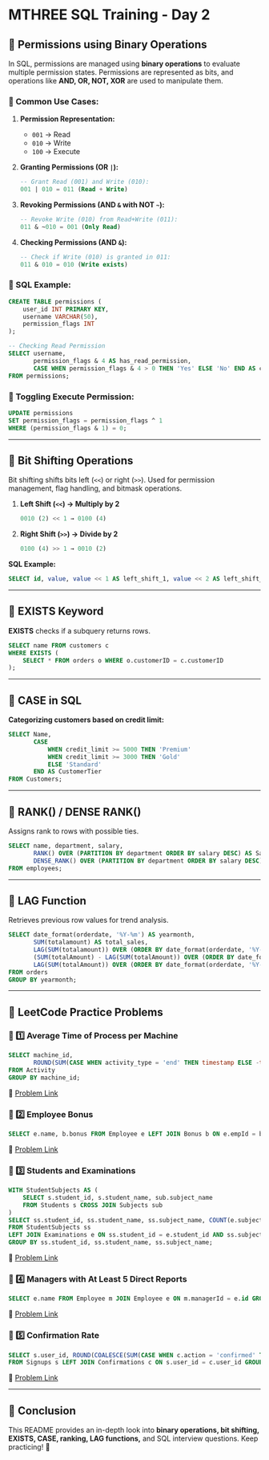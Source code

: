 # MTHREE SQL Training - Day 2

## 📌 Permissions using Binary Operations

In SQL, permissions are managed using **binary operations** to evaluate multiple permission states. Permissions are represented as bits, and operations like **AND, OR, NOT, XOR** are used to manipulate them.

### 🔹 Common Use Cases:
1. **Permission Representation:**
   - `001` → Read
   - `010` → Write
   - `100` → Execute

2. **Granting Permissions (OR `|`):**
   ```sql
   -- Grant Read (001) and Write (010):
   001 | 010 = 011 (Read + Write)
   ```

3. **Revoking Permissions (AND `&` with NOT `~`):**
   ```sql
   -- Revoke Write (010) from Read+Write (011):
   011 & ~010 = 001 (Only Read)
   ```

4. **Checking Permissions (AND `&`):**
   ```sql
   -- Check if Write (010) is granted in 011:
   011 & 010 = 010 (Write exists)
   ```

### 🔹 SQL Example:
```sql
CREATE TABLE permissions (
    user_id INT PRIMARY KEY,
    username VARCHAR(50),
    permission_flags INT
);
```

```sql
-- Checking Read Permission
SELECT username, 
       permission_flags & 4 AS has_read_permission,
       CASE WHEN permission_flags & 4 > 0 THEN 'Yes' ELSE 'No' END AS can_read
FROM permissions;
```

### 🔹 Toggling Execute Permission:
```sql
UPDATE permissions 
SET permission_flags = permission_flags ^ 1 
WHERE (permission_flags & 1) = 0;
```

---

## 📌 Bit Shifting Operations
Bit shifting shifts bits left (`<<`) or right (`>>`). Used for permission management, flag handling, and bitmask operations.

1. **Left Shift (`<<`) → Multiply by 2**
   ```sql
   0010 (2) << 1 → 0100 (4)
   ```

2. **Right Shift (`>>`) → Divide by 2**
   ```sql
   0100 (4) >> 1 → 0010 (2)
   ```

**SQL Example:**
```sql
SELECT id, value, value << 1 AS left_shift_1, value << 2 AS left_shift_2 FROM bit_shift_demo;
```

---

## 📌 EXISTS Keyword
**EXISTS** checks if a subquery returns rows.

```sql
SELECT name FROM customers c
WHERE EXISTS (
    SELECT * FROM orders o WHERE o.customerID = c.customerID
);
```

---

## 📌 CASE in SQL
**Categorizing customers based on credit limit:**
```sql
SELECT Name,
       CASE
           WHEN credit_limit >= 5000 THEN 'Premium'
           WHEN credit_limit >= 3000 THEN 'Gold'
           ELSE 'Standard'
       END AS CustomerTier
FROM Customers;
```

---

## 📌 RANK() / DENSE RANK()
Assigns rank to rows with possible ties.
```sql
SELECT name, department, salary,
       RANK() OVER (PARTITION BY department ORDER BY salary DESC) AS SalaryRank,
       DENSE_RANK() OVER (PARTITION BY department ORDER BY salary DESC) AS SalaryDenseRank
FROM employees;
```

---

## 📌 LAG Function
Retrieves previous row values for trend analysis.
```sql
SELECT date_format(orderdate, '%Y-%m') AS yearmonth,
       SUM(totalamount) AS total_sales,
       LAG(SUM(totalamount)) OVER (ORDER BY date_format(orderdate, '%Y-%m')) AS prev_month_sales,
       (SUM(totalAmount) - LAG(SUM(totalAmount)) OVER (ORDER BY date_format(orderdate, '%Y-%m'))) * 100 /
       LAG(SUM(totalAmount)) OVER (ORDER BY date_format(orderdate, '%Y-%m')) AS MoM_Growth
FROM orders
GROUP BY yearmonth;
```

---

## 📌 LeetCode Practice Problems

### 🔹 1️⃣ Average Time of Process per Machine
```sql
SELECT machine_id, 
       ROUND(SUM(CASE WHEN activity_type = 'end' THEN timestamp ELSE -timestamp END) / COUNT(DISTINCT process_id), 3) AS processing_time
FROM Activity
GROUP BY machine_id;
```
🔗 [Problem Link](https://leetcode.com/problems/average-time-of-process-per-machine/)

### 🔹 2️⃣ Employee Bonus
```sql
SELECT e.name, b.bonus FROM Employee e LEFT JOIN Bonus b ON e.empId = b.empId WHERE b.bonus < 1000 OR b.bonus IS NULL;
```
🔗 [Problem Link](https://leetcode.com/problems/employee-bonus/)

### 🔹 3️⃣ Students and Examinations
```sql
WITH StudentSubjects AS (
    SELECT s.student_id, s.student_name, sub.subject_name
    FROM Students s CROSS JOIN Subjects sub
)
SELECT ss.student_id, ss.student_name, ss.subject_name, COUNT(e.subject_name) AS attended_exams
FROM StudentSubjects ss
LEFT JOIN Examinations e ON ss.student_id = e.student_id AND ss.subject_name = e.subject_name
GROUP BY ss.student_id, ss.student_name, ss.subject_name;
```
🔗 [Problem Link](https://leetcode.com/problems/students-and-examinations/)

### 🔹 4️⃣ Managers with At Least 5 Direct Reports
```sql
SELECT e.name FROM Employee m JOIN Employee e ON m.managerId = e.id GROUP BY e.id, e.name HAVING COUNT(m.id) >= 5;
```
🔗 [Problem Link](https://leetcode.com/problems/managers-with-at-least-5-direct-reports/)

### 🔹 5️⃣ Confirmation Rate
```sql
SELECT s.user_id, ROUND(COALESCE(SUM(CASE WHEN c.action = 'confirmed' THEN 1 ELSE 0 END) / COUNT(c.user_id), 0), 2) AS confirmation_rate
FROM Signups s LEFT JOIN Confirmations c ON s.user_id = c.user_id GROUP BY s.user_id;
```
🔗 [Problem Link](https://leetcode.com/problems/confirmation-rate/)

---

## 🚀 Conclusion
This README provides an in-depth look into **binary operations, bit shifting, EXISTS, CASE, ranking, LAG functions,** and SQL interview questions. Keep practicing! 🎯

